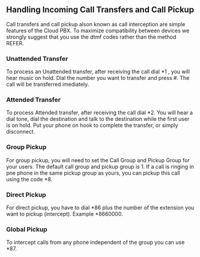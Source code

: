 ## Handling Incoming Call Transfers and Call Pickup

Call transfers and call pickup alson known as call interception are simple features of the Cloud PBX. To maximize compatibility between devices we strongly suggest that you use the dtmf codes rather than the method REFER.

### Unattended Transfer

To process an Unattended transfer, after receiving the call dial \*1 , you will hear music on hold. Dial the number you want to transfer and press #. The call will be transferred imediately. 

### Attended Transfer

To process Attended transfer, after receiving the call dial \*2. You will hear a dial tone, dial the destination and talk to the destination while the first user is on hold. Put your phone on hook to complete the transfer, or simply disconnect. 

### Group Pickup

For group pickup, you will need to set the Call Group and Pickup Group for your users. The default call group and pickup group is 1. If a call is ringing in pne phone in the same pickup group as yours, you can pickup this call using the code \*8.

### Direct Pickup

For direct pickup, you have to dial \*86 plus the number of the extension you want to pickup (intercept). Example \*8660000. 

### Global Pickup

To intercept calls from any phone independent of the group you can use \*87. 

